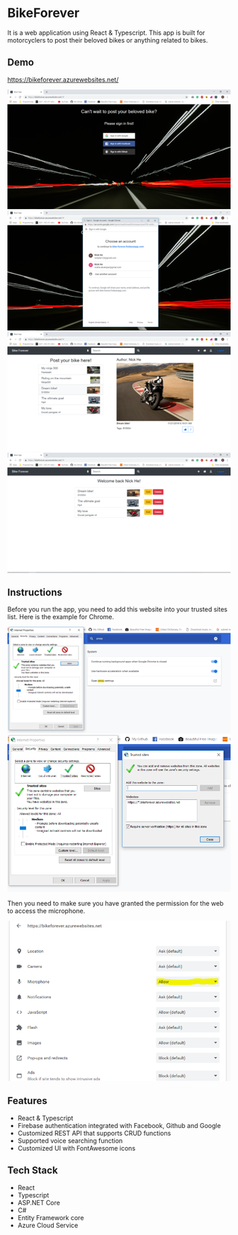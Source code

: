 # BikeForever
It is a web application using React & Typescript. This app is built for motorcyclers to post their beloved bikes or anything related to bikes.

## Demo

https://bikeforever.azurewebsites.net/

<img src="images/capture3.PNG" >
<img src="images/capture4.PNG" >
<img src="images/capture5.PNG" >
<img src="images/capture6.PNG" >

## Instructions

Before you run the app, you need to add this website into your trusted sites list. Here is the example for Chrome.

<img src="images/capture.PNG" >
<img src="images/capture1.PNG" >

Then you need to make sure you have granted the permission for the web to access the microphone.

<img src="images/capture2.PNG" >


## Features

- React & Typescript
- Firebase authentication integrated with Facebook, Github and Google
- Customized REST API that supports CRUD functions
- Supported voice searching function
- Customized UI with FontAwesome icons

## Tech Stack

- React
- Typescript
- ASP.NET Core
- C#
- Entity Framework core 
- Azure Cloud Service 

